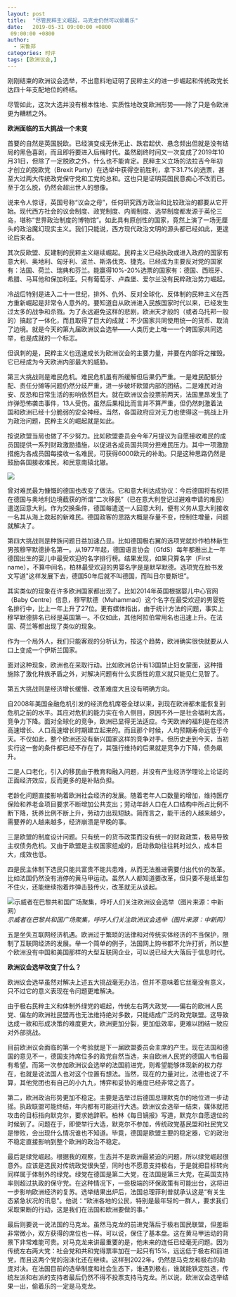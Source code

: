 ```yaml
---
layout: post
title:  "尽管民粹主义崛起，马克龙仍然可以偷着乐"
date:   2019-05-31 09:00:00 +0800
 09:00:00 +0800
author: 
  - 宋鲁郑
categories: 时评
tags: [欧洲议会,]
---
```

刚刚结束的欧洲议会选举，不出意料地证明了民粹主义的进一步崛起和传统政党长达四十年支配地位的终结。

尽管如此，这次大选并没有根本性地、实质性地改变欧洲形势——除了只是令欧洲更为糟糕之外。

__欧洲面临的五大挑战一个未变__

首要的自然是英国脱欧。已经演变成无休无止、跌宕起伏、悬念频出但就是没有结局的黑色喜剧，而且即将要进入后梅时代。虽然剧终时间又一次变成了2019年10月31日，但除了一定脱欧之外，什么也不能肯定。民粹主义立场的法拉吉今年初才创立的脱欧党（Brexit Party）在选举中获得空前胜利，拿下31.7%的选票，甚至大过两大传统政党保守党和工党的总和。这也只是证明英国民意痴心不改而已。至于怎么脱，仍然会超出世人的想像。

说来令人惊讶，英国号称“议会之母”，任何研究西方政治和比较政治的都要从它开始。现代西方社会的议会制度、政党制度、内阁制度、选举制度都发源于英伦三岛，堪称“世界政治制度的博物馆”。如此具有原创性的国家，竟然上演了一场无厘头的政治魔幻现实主义。我们只能说，西方现代政治文明的源头都已经如此，更遑论后来者。

其次反欧盟、反建制的民粹主义继续崛起。民粹主义已经执政或进入政府的国家有意大利、奥地利、匈牙利、波兰、斯洛伐克、捷克。已经成为主要反对党的国家有：法国、荷兰、瑞典和芬兰。能赢得10%-20%选票的国家有：德国、西班牙、希腊、马耳他和保加利亚。只有葡萄牙、卢森堡、爱尔兰没有民粹政治势力崛起。

冷战后特别是进入二十一世纪，排外、仇外、反对全球化、反体制的民粹主义在西方重新崛起是非常令人意外的。要知道自从欧洲进入民族国家时代以来，已经发生过太多的战争和杀戮。为了永远避免这样的悲剧，欧洲天才般的（或者乌托邦一般的）搞起了一体化，而且取得了巨大的成就：不少国家共同使用统一的货币、取消了边境。就是今天的第九届欧洲议会选举——人类历史上唯一一个跨国家共同选举，也是成就的一个标志。

但讽刺的是，民粹主义也迅速成长为欧洲议会的主要力量，并要在内部将之摧毁。它已经成为今天欧洲内部最大的威胁。

第三大挑战则是难民危机。难民危机虽有所缓解但后果仍严重。一是难民配额分配、责任分摊等问题仍然分歧严重，进一步破坏欧盟内部的团结。二是难民对治安、反恐和日常生活的影响依然巨大。就在欧洲议会投票前两天，法国里昂发生了炸弹恐怖袭击事件，13人受伤。虽然后果相比而言并不算严重，但仍然刺激着法国和欧洲已经十分脆弱的安全神经。当然，各国政府应对无力也使得这一挑战上升为政治问题，民粹主义的崛起就是如此。

按说欧盟当局也做了不少努力。比如欧盟委员会今年7月提议为自愿接收难民的成员国提供一系列财政激励措施，以促进各成员国共同分担难民压力。其中一项激励措施为各成员国每接收一名难民，可获得6000欧元的补助。只是这种思路仍然是鼓励各国接收难民，和民意南辕北辙。

![]({{site.url}}/assets/images/20190530171557253.jpg)  

曾对难民最为慷慨的德国也改变了做法。它和意大利达成协议：今后德国将有权把在德国与奥地利边境截获的所谓“二次移民”（已在意大利登记过避难申请的难民）遣送回意大利。作为交换条件，德国每遣送一人回意大利，便有义务从意大利接收一名其从海上救起的新难民。德国政客的思路大概是存量不变，控制住增量，问题就解决了。

第四大挑战则是种族问题日益加速凸显。比如德国极右翼的选项党就炒作柏林新生男孩穆罕默德排名第一。从1977年起，德国语言协会（GfdS）每年都推出上一年德国出生的婴儿中最受欢迎的名字排行榜。结果发现，如果只算名字（First name），不算中间名，柏林最受欢迎的男婴名字是是默罕默德。选项党在脸书发文写道"这样发展下去，德国50年后就不叫德国，而叫日尔曼斯坦”。

其实类似的现象在许多欧洲国家都出现了。比如2014年英国根据婴儿中心官网（Baby Centre）信息，穆罕默德（Muhammad）这个名字在最受欢迎的男婴姓名排行中，比上一年上升了27位。更有媒体指出，由于统计方法的问题，事实上穆罕默德排名已经是英国第一。不仅如此，其他阿拉伯常用名也迅速上升。在法国、荷兰等都出现了类似的现象。

作为一个局外人，我们只能客观的分析认为，按这个趋势，欧洲确实很快就要从人口上变成一个伊斯兰国家。

面对这种现象，欧洲也在采取行动。比如欧洲总计有13国禁止妇女蒙面，这种措施除了激化种族矛盾之外，对解决问题有什么实质性的意义就只能见仁见智了。

第五大挑战则是经济增长缓慢、改革难度大且没有明确方向。

自2008年美国金融危机引发的经济危机席卷全球以来，到现在欧洲都未能恢复到危机之前的水平。其应对危机的能力实在令人侧目，原因不外一是社会福利太高，竞争力下降。面对全球化的竞争，欧洲已显得无法适应。今天欧洲的福利是在经济高速增长、人口高速增长时期建立起来的。而且那个时候，人均预期寿命远低于今天。不仅如此，整个欧洲还没有新兴国家这样的竞争对手。但历史走到今天，当初实行这一套的条件都已经不存在了，其强行维持的后果就是竞争力下降，债务飙升。

二是人口老化，引入的移民由于教育和融入问题，并没有产生经济学理论上论证的正面经济效应，反而更多的是补贴负担。

老龄化问题直接影响着欧洲社会经济的发展。随着老年人口数量的增加，维持医疗保险和养老金项目要求不断增加公共支出；劳动年龄人口在人口结构中所占比例不断下降，抚养比例不断上升，劳动力出现短缺。简而言之，能干活的人越来越少，需要养的人越来越多，经济崩溃是早晚的事。

三是欧盟的制度设计问题。只有统一的货币政策而没有统一的财政政策，极易导致主权债务危机。又由于欧盟是主权国家组成的，启动救助往往耗时过久，成本巨大，成效也低。

四是民主体制下选民只能共富贵不能共患难，从而无法推进需要付出代价的改革。比如法国仍然没有消停的黄马甲运动。虽然人人都知道要改革，但只要不是纸里包不住火，还能继续抱着炸弹击鼓传火，改革就无从谈起。

![示威者在巴黎共和国广场聚集，呼吁人们关注欧洲议会选举（图片来源：中新网）]({{site.url}}/assets/images/20190530171811877.jpeg)  
*示威者在巴黎共和国广场聚集，呼吁人们关注欧洲议会选举（图片来源：中新网）*

五是坐失互联网经济机遇。欧洲过于繁琐的法律和对传统实体经济的不当保护，限制了互联网经济的发展。举一个简单的例子，法国网上购书都不允许打折，所以整个欧洲没有中国和美国那样的大型互联网企业，可以说已经大大落后于信息时代。

__欧洲议会选举改变了什么？__

欧洲议会选举虽然对解决上述五大挑战毫无办法，但并不意味着它丝毫没有意义，只不过它的意义表现在令问题更难解决。

由于极右民粹主义和体制外绿党的崛起，传统左右两大政党——偏右的欧洲人民党、偏左的欧洲社民盟再也无法维持绝对多数，只能结成广泛的政党联盟。这导致达成一致和形成决策的难度更大，欧洲更加分裂，更加低效率，更难以团结一致应对外部挑战。

目前欧洲议会面临的第一个考验就是下一届欧盟委员会主席的产生。现在法国和德国的意见不一，德国支持席位多的政党自然当选，来自欧洲人民党的德国人韦伯最有希望。而第一次参加欧洲议会选举的法国前进党，则希望能够体现新的权力存在，也就是说法国人也对这个位置有想法。当然，现在的力量对比，法德也说了不算，其他党团也有自己的小九九，博弈和妥协的难度已经非常之高了。

第二，欧洲政治形势更加不稳定。主要是选举过后德国总理默克尔的地位进一步动摇。执政联盟可能终结，年内都有可能进行大选。欧洲议会选举一结束，媒体就把攻击的目标指向默克尔，要求她辞职。柏林《每日镜报》写道，默克尔自愿退位的时候到了。问题在于，即使举行大选，默克尔不参加，传统政党基民盟和社民党又是惨败，会出现什么情况谁也不知道。毕竟，德国是欧盟主要的稳定器，它的政治不稳定直接影响到整个欧洲的政治不稳定。

最后是绿党崛起。根据我的观察，生态并不是欧洲最紧迫的问题，所以绿党崛起很意外。应该是选民对传统政党很失望，同时也不愿意支持极右，于是就把目标转向同样属于体制外的绿党。绿党在德国是第二大党，在法国是第三大党，在英国支持率则超过执政的保守党。在这种情况下，一些极端的环保政策有可能出台，这将进一步影响欧洲经济的复苏。选举结果出炉后，法国总理菲利普就承认这是“有关生态紧急状况的讯息”。他说：“欧洲各地的公民，特别是最年轻的一群人，要求我们采取果断的行动，这是我们在法国和欧洲要做的事。”

最后则要说一说法国的马克龙。虽然马克龙的前进党落后于极右国民联盟，但差距非常微小，双方获得的席位也一样。可以说，保住了基本盘。这在黄马甲运动的背景下非常难能可贵。对马克龙来讲最重要的是，他未来的连任已经毫无问题。因为传统左右两大党：社会党和共和党得票率加在一起只有15%，远远低于极右和前进党，而且这两个党的泡沫化还在继续。这样到2022年，仍然是马克龙和极右的勒庞对决。在法国目前的选举制度和社会生态下，谁遇到极右，谁就能铁定胜选，传统左派和右派的支持者最后仍然不得不投票支持马克龙。所以说，欧洲议会选举结果一出，偷着乐的一定是马克龙。